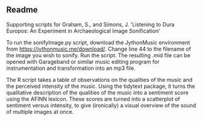 ## Readme

Supporting scripts for Graham, S., and Simons, J. 'Listening to Dura Europos: An Experiment in Archaeological Image Sonification'

To run the sonifyImage.py script, download the JythonMusic environment from https://jythonmusic.me/download/. Change line 44 to the filename of the image you wish to sonify. Run the script. The resulting .mid file can be opened with Garageband or similar music editing program for instrumentation and transformation into an mp3 file.

The R script takes a table of observations on the qualities of the music and the perceived intensity of the music. Using the tidytext package, it turns the qualitative description of the qualities of the music into a sentiment score using the AFINN lexicon. These scores are turned into a scatterplot of sentiment versus intensity, to give (ironically) a visual overview of the sound of multiple images at once.
